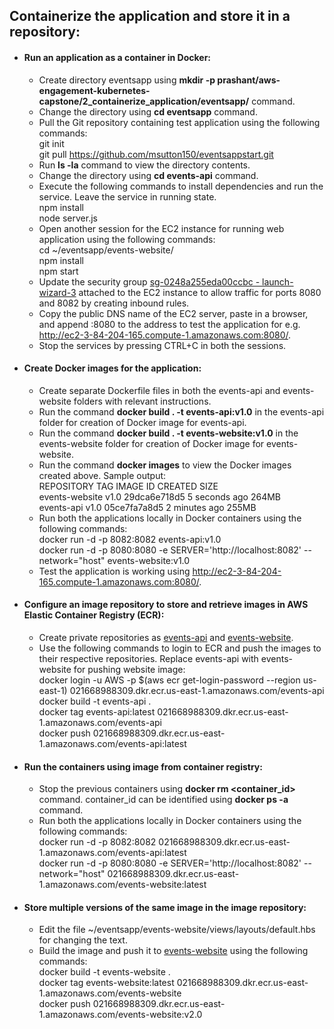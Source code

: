 ## Containerize the application and store it in a repository:
- #### Run an application as a container in Docker:
  - Create directory eventsapp using **mkdir -p prashant/aws-engagement-kubernetes-capstone/2_containerize_application/eventsapp/** command.
  - Change the directory using **cd eventsapp** command.
  - Pull the Git repository containing test application using the following commands:<br>
    git init<br>
    git pull https://github.com/msutton150/eventsappstart.git<br>
  - Run **ls -la** command to view the directory contents.
  - Change the directory using **cd events-api** command.
  - Execute the following commands to install dependencies and run the service. Leave the service in running state.<br>
    npm install<br>
    node server.js
  - Open another session for the EC2 instance for running web application using the following commands:<br>
    cd ~/eventsapp/events-website/<br>
    npm install<br>
    npm start
  - Update the security group [sg-0248a255eda00ccbc - launch-wizard-3](https://us-east-1.console.aws.amazon.com/ec2/home?region=us-east-1#SecurityGroup:securityGroupId=sg-0248a255eda00ccbc) attached to the EC2 instance to allow traffic for ports 8080 and 8082 by creating inbound rules.
  - Copy the public DNS name of the EC2 server, paste in a browser, and append :8080 to the address to test the application for e.g. http://ec2-3-84-204-165.compute-1.amazonaws.com:8080/.
  - Stop the services by pressing CTRL+C in both the sessions.
- #### Create Docker images for the application:
  - Create separate Dockerfile files in both the events-api and events-website folders with relevant instructions.
  - Run the command **docker build . -t events-api:v1.0** in the events-api folder for creation of Docker image for events-api.
  - Run the command **docker build . -t events-website:v1.0** in the events-website folder for creation of Docker image for events-website.
  - Run the command **docker images** to view the Docker images created above. Sample output:<br>
    REPOSITORY                                                    TAG       IMAGE ID       CREATED         SIZE<br>
    events-website                                                v1.0      29dca6e718d5   5 seconds ago   264MB<br>
    events-api                                                    v1.0      05ce7fa7a8d5   2 minutes ago   255MB
  - Run both the applications locally in Docker containers using the following commands:<br>
  docker run -d -p 8082:8082 events-api:v1.0<br>
  docker run -d -p 8080:8080 -e SERVER='http://localhost:8082' --network="host" events-website:v1.0
  - Test the application is working using http://ec2-3-84-204-165.compute-1.amazonaws.com:8080/.
- #### Configure an image repository to store and retrieve images in AWS Elastic Container Registry (ECR):
  - Create private repositories as [events-api](https://us-east-1.console.aws.amazon.com/ecr/repositories/private/021668988309/events-api?region=us-east-1) and [events-website](https://us-east-1.console.aws.amazon.com/ecr/repositories/private/021668988309/events-website?region=us-east-1).
  - Use the following commands to login to ECR and push the images to their respective repositories. Replace events-api with events-website for pushing website image:<br>
  docker login -u AWS -p $(aws ecr get-login-password --region us-east-1) 021668988309.dkr.ecr.us-east-1.amazonaws.com/events-api<br>
  docker build -t events-api .<br>
  docker tag events-api:latest 021668988309.dkr.ecr.us-east-1.amazonaws.com/events-api<br>
  docker push 021668988309.dkr.ecr.us-east-1.amazonaws.com/events-api:latest
- #### Run the containers using image from container registry:
  - Stop the previous containers using **docker rm <container_id>** command. container_id can be identified using **docker ps -a** command.
  - Run both the applications locally in Docker containers using the following commands:<br>
  docker run -d -p 8082:8082 021668988309.dkr.ecr.us-east-1.amazonaws.com/events-api:latest<br>
  docker run -d -p 8080:8080 -e SERVER='http://localhost:8082' --network="host" 021668988309.dkr.ecr.us-east-1.amazonaws.com/events-website:latest
- #### Store multiple versions of the same image in the image repository:
  - Edit the file ~/eventsapp/events-website/views/layouts/default.hbs for changing the text.
  - Build the image and push it to [events-website](https://us-east-1.console.aws.amazon.com/ecr/repositories/private/021668988309/events-website?region=us-east-1) using the following commands:<br>
  docker build -t events-website .<br>
  docker tag events-website:latest 021668988309.dkr.ecr.us-east-1.amazonaws.com/events-website<br>
  docker push 021668988309.dkr.ecr.us-east-1.amazonaws.com/events-website:v2.0
